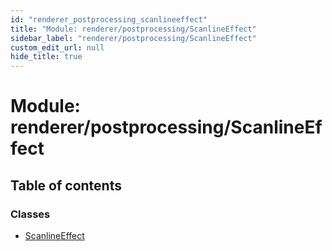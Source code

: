 ```yaml
---
id: "renderer_postprocessing_scanlineeffect"
title: "Module: renderer/postprocessing/ScanlineEffect"
sidebar_label: "renderer/postprocessing/ScanlineEffect"
custom_edit_url: null
hide_title: true
---
```


# Module: renderer/postprocessing/ScanlineEffect

## Table of contents

### Classes

- [ScanlineEffect](../classes/renderer_postprocessing_scanlineeffect.scanlineeffect.md)
